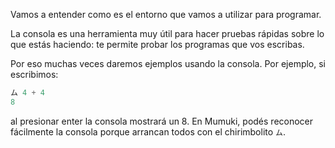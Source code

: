 Vamos a entender como es el entorno que vamos a utilizar para programar.

La consola es una herramienta muy útil para hacer pruebas rápidas sobre lo que estás haciendo: te permite probar los programas que vos escribas.

Por eso muchas veces daremos ejemplos usando la consola. Por ejemplo, si escribimos:


```javascript
ム 4 + 4
8
```
 
al presionar enter la consola mostrará un 8. En Mumuki, podés reconocer fácilmente la consola porque arrancan todos con el chirimbolito `ム`.